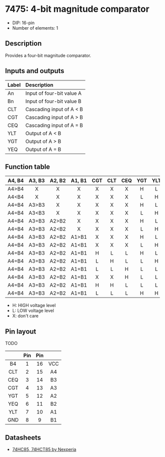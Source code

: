 # 7475: 4-bit magnitude comparator

- DIP: 16-pin
- Number of elements: 1

## Description

Provides a four-bit magnitude comparator.

## Inputs and outputs

| Label | Description                            |
|:----- |:-------------------------------------- |
| An    | Input of four-bit value A              |
| Bn    | Input of four-bit value B              |
| CLT   | Cascading input of A < B               |
| CGT   | Cascading input of A > B               |
| CEQ   | Cascading input of A = B               |
| YLT   | Output of A < B                        |
| YGT   | Output of A > B                        |
| YEQ   | Output of A = B                        |

## Function table

| A4, B4 | A3, B3 | A2, B2 | A1, B1 | CGT | CLT | CEQ | YGT | YLT | YEQ |
|:------:|:------:|:------:|:------:|:---:|:---:|:---:|:---:|:---:|:---:|
| A4>B4  | X      | X      | X      | X   | X   | X   | H   | L   | L   |
| A4<B4  | X      | X      | X      | X   | X   | X   | L   | H   | L   |
| A4=B4  | A3>B3  | X      | X      | X   | X   | X   | H   | L   | L   |
| A4=B4  | A3<B3  | X      | X      | X   | X   | X   | L   | H   | L   |
| A4=B4  | A3=B3  | A2>B2  | X      | X   | X   | X   | H   | L   | L   |
| A4=B4  | A3=B3  | A2<B2  | X      | X   | X   | X   | L   | H   | L   |
| A4=B4  | A3=B3  | A2=B2  | A1>B1  | X   | X   | X   | H   | L   | L   |
| A4=B4  | A3=B3  | A2=B2  | A1<B1  | X   | X   | X   | L   | H   | L   |
| A4=B4  | A3=B3  | A2=B2  | A1=B1  | H   | L   | L   | H   | L   | L   |
| A4=B4  | A3=B3  | A2=B2  | A1=B1  | L   | H   | L   | L   | H   | L   |
| A4=B4  | A3=B3  | A2=B2  | A1=B1  | L   | L   | H   | L   | L   | H   |
| A4=B4  | A3=B3  | A2=B2  | A1=B1  | X   | X   | H   | L   | L   | H   |
| A4=B4  | A3=B3  | A2=B2  | A1=B1  | H   | H   | L   | L   | L   | L   |
| A4=B4  | A3=B3  | A2=B2  | A1=B1  | L   | L   | L   | H   | H   | L   |

- H: HIGH voltage level
- L: LOW voltage level
- X: don't care

## Pin layout

TODO

|      | Pin | Pin |      |
|:----:|:---:|:---:|:----:|
| B4   |   1 |  16 | VCC  |
| CLT  |   2 |  15 | A4   |
| CEQ  |   3 |  14 | B3   |
| CGT  |   4 |  13 | A3   |
| YGT  |   5 |  12 | A2   |
| YEQ  |   6 |  11 | B2   |
| YLT  |   7 |  10 | A1   |
| GND  |   8 |   9 | B1   |

## Datasheets

- [74HC85, 74HCT85 by Nexperia](https://assets.nexperia.com/documents/data-sheet/74HC_HCT85_CNV.pdf)
